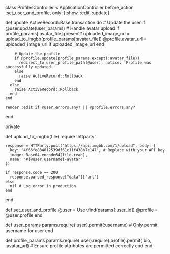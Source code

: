 class ProfilesController < ApplicationController
  before_action :set_user_and_profile, only: [:show, :edit, :update]

  def update
    ActiveRecord::Base.transaction do
      # Update the user
      if @user.update(user_params)
        # Handle avatar upload
        if profile_params[:avatar_file].present?
          uploaded_image_url = upload_to_imgbb(profile_params[:avatar_file])
          @profile.avatar_url = uploaded_image_url if uploaded_image_url
        end
  
        # Update the profile
        if @profile.update(profile_params.except(:avatar_file))
          redirect_to user_profile_path(@user), notice: 'Profile was successfully updated.'
        else
          raise ActiveRecord::Rollback
        end
      else
        raise ActiveRecord::Rollback
      end
    end
  
    render :edit if @user.errors.any? || @profile.errors.any?
  end
  
  private
  
  def upload_to_imgbb(file)
    require 'httparty'
  
    response = HTTParty.post("https://api.imgbb.com/1/upload", body: {
      key: '4f66fe834812539df61c11f438b7e147', # Replace with your API key
      image: Base64.encode64(file.read),
      name: "#{@user.username}-avatar"
    })
  
    if response.code == 200
      response.parsed_response["data"]["url"]
    else
      nil # Log error in production
    end
  end

  def set_user_and_profile
    @user = User.find(params[:user_id])
    @profile = @user.profile
  end

  def user_params
    params.require(:user).permit(:username)  # Only permit username for user
  end

  def profile_params
    params.require(:user).require(:profile).permit(:bio, :avatar_url)  # Ensure profile attributes are permitted correctly
  end
end
